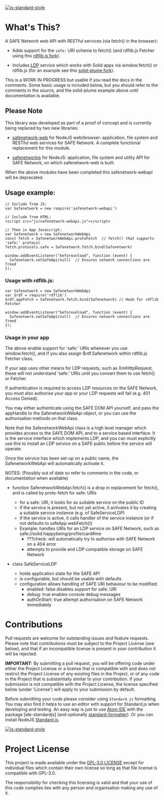 [![js-standard-style](https://img.shields.io/badge/code%20style-standard-brightgreen.svg?style=flat)](https://github.com/standard/standard)

# What's This?

A SAFE Network web API with RESTful services (via fetch() in the browser):

- Adds support for the `safe:` URI schema to fetch() (and rdflib.js Fetcher using this [rdflib.js fork](https://github.com/theWebalyst/rdflib.js/tree/feature/safenetwork)).

- Includes [LDP](https://www.w3.org/TR/ldp/) service which works with Solid apps via window.fetch() or
rdflib.js (for an example see this [solid-plume fork](https://github.com/theWebalyst/solid-plume/tree/safenetwork-poc)).

This is a WORK IN PROGRESS but usable if you read the docs in the comments. Some basic usage is included below, but you should refer to the comments in the source, and the solid-plume example above until documentation is available.
## Please Note

This library was developed as part of a proof of concept and is currently being replaced by two new
libraries:

- [safenetwork-web](https://github.com/theWebalyst/safenetwork-web) for NodeJS web/browser: application, file system and RESTful web services for SAFE Network. A complete functional replacement for this module.

- [safenetworkjs](https://github.com/theWebalyst/safenetworkjs) for NodeJS: application, file system and utility API for SAFE Network, on which safenetwork-web is built.

When the above modules have been completed this safenetwork-webapi will be depracated.

## Usage example:

```
// Include from JS:
var Safenetwork = new require('safenetwork-webapi')

// Include from HTML:
<script src="js/safenetwork-webapi.js"></script>

// Then in App Javascript:
var Safenetwork = new SafenetworkWebApi
const fetch = SafenetworkWebApi.protoFetch  // fetch() that supports 'safe:' protocol
fetch.protocols.safe = Safenetwork.fetch.bind(Safenetwork)

window.addEventListener("beforeunload", function (event) {
  Safenetwork.setSafeApi(null)  // Ensures network connections are freed
});
```

### Usage with rdflib.js:

```
var Safenetwork = new SafenetworkWebApi
var $rdf = require('rdflib')
$rdf.appFetch = Safenetwork.fetch.bind(Safenetwork) // Hook for rdflib Fetcher

window.addEventListener("beforeunload", function (event) {
  Safenetwork.setSafeApi(null)  // Ensures network connections are freed
});
```

### Usage in your app

The above enable support for 'safe:' URIs whenever you use window.fetch(),
and if you also assign $rdf.Safenetwork within rdflib.js Fetcher class.

If your app uses other means for LDP requests, such as XmlHttpRequest,
these will not understand 'safe:' URIs until you convert them to
use fetch() or Fetcher.

If authentication is required to access LDP resources on the SAFE Network,
you must also authorise your app or your LDP requests will fail
(e.g. 401 Access Denied).

You may either authenticate using the SAFE DOM API yourself, and pass
the appHandle to the SafenetworkWebApi object, or you can use the
authorisation methods on that class.

Note that the SafenetworkWebApi class is a high level manager which
provides access to the SAFE DOM API, and to a service based interface.
It is the service interface which implements LDP, and you can
must explicitly use this to install an LDP service on a SAFE public
before the service will operate.

Once the service has been set-up on a public name, the SafenetworkWebApi
will automatically activate it.


NOTES:
(Possibly out of date so refer to comments in the code, or documentation when available)

* function SafenetworkWebApi.fetch() is a drop in replacement for fetch(), and is called by proto-fetch for safe: URIs
	* for a safe: URI, it looks for as suitable service on the public ID
	* if the service is present, but not yet active, it activates it by creating a suitable service instance (e.g. of SafeServiceLDP)
	* if the service is active, it calls handler of the service instance (or if not defaults to safeApp.webFetch())
	* Example: handles URIs for an LDP service on SAFE Network, such as  safe://solid.happybeing/profile/card#me
		* ???check: will automatically try to authorise with SAFE Network on a 404 error
		* attempts to provide and LDP compatible storage on SAFE Network

* class SafeServiceLDP
	* holds application state for the SAFE API
	* is configurable, but should be usable with defaults
	* configuration allows handling of SAFE URI behaviour to be modified:
		* enabled:		false disables support for safe: URI
		* debug:			true enables console debug messages
		* authOnStart:	true attempt authorisation on SAFE Network immediately

# Contributions
Pull requests are welcome for outstanding issues and feature requests. Please note that contributions must be subject to the Project License (see below), and that if an incompatible license is present in your contribution it will be rejected.

**IMPORTANT:** By submitting a pull request, you will be offering code under either the Project License or a license that is compatible with and does not restrict the Project License of any existing files in the Project, or of any code in the Project that is substantially similar to your contribution. If your submission is not compatible with the Project License, the license specified below (under 'License') will apply to your submission by default.

Before submitting your code please consider using `Standard.js` formatting. You may also find it helps to use an editor with support for Standard.js when developing and testing. An easy way is just to use [Atom IDE](https://atom.io/packages/atom-ide-ui) with the package [ide-standardjs] (and optionally [standard-formatter](https://atom.io/packages/standard-formatter)). Or you can install NodeJS [Standard.js](https://standardjs.com/).

[![js-standard-style](https://cdn.rawgit.com/feross/standard/master/badge.svg)](https://github.com/standard/standard)

# Project License
This project is made available under the [GPL-3.0 LICENSE](https://opensource.org/licenses/GPL-3.0) except for individual files which contain their own license so long as that file license is compatible with GPL-3.0. 

The responsibility for checking this licensing is valid and that your use of this code complies lies with any person and organisation making any use of it.
